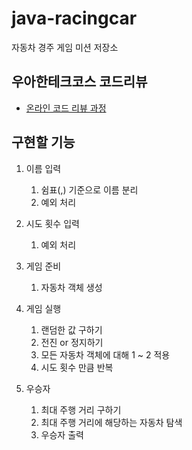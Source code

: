 # java-racingcar
자동차 경주 게임 미션 저장소

## 우아한테크코스 코드리뷰
* [온라인 코드 리뷰 과정](https://github.com/woowacourse/woowacourse-docs/blob/master/maincourse/README.md)

## 구현할 기능
1. 이름 입력
    1. 쉼표(,) 기준으로 이름 분리
    2. 예외 처리
    
2. 시도 횟수 입력
    1. 예외 처리
    
3. 게임 준비
    1. 자동차 객체 생성
    
4. 게임 실행
    1. 랜덤한 값 구하기
    2. 전진 or 정지하기
    3. 모든 자동차 객체에 대해 1 ~ 2 적용
    4. 시도 횟수 만큼 반복
    
5. 우승자
    1. 최대 주행 거리 구하기
    2. 최대 주행 거리에 해당하는 자동차 탐색
    3. 우승자 출력
